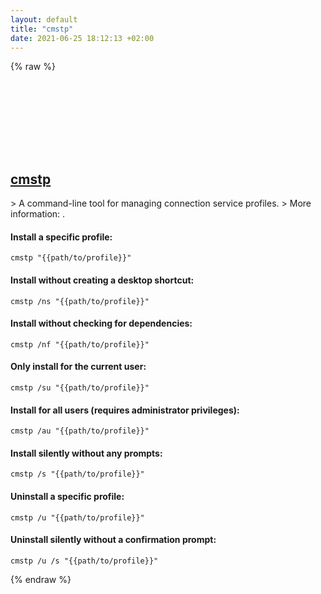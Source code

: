 ```yaml
---
layout: default
title: "cmstp"
date: 2021-06-25 18:12:13 +02:00
---
```

{% raw %}
<h2 id="cmstp">
  <a href="/en/windows/cmstp.html">cmstp</a> <a href="#cmstp"><svg class="icon">
    <use href="/assets/images/unicode_sprite.svg#link" />
  </svg></a>
</h2>
> A command-line tool for managing connection service profiles.
> More information: <https://docs.microsoft.com/windows-server/administration/windows-commands/cmstp>.

#### Install a specific profile:
```shell
cmstp "{{path/to/profile}}"
```
#### Install without creating a desktop shortcut:
```shell
cmstp /ns "{{path/to/profile}}"
```
#### Install without checking for dependencies:
```shell
cmstp /nf "{{path/to/profile}}"
```
#### Only install for the current user:
```shell
cmstp /su "{{path/to/profile}}"
```
#### Install for all users (requires administrator privileges):
```shell
cmstp /au "{{path/to/profile}}"
```
#### Install silently without any prompts:
```shell
cmstp /s "{{path/to/profile}}"
```
#### Uninstall a specific profile:
```shell
cmstp /u "{{path/to/profile}}"
```
#### Uninstall silently without a confirmation prompt:
```shell
cmstp /u /s "{{path/to/profile}}"
```
{% endraw %}
